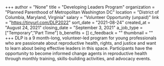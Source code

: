+++
author = "None"
title = "Developing Leaders Program"
organization = "Planned Parenthood of Metropolitan Washington DC"
location = "District of Columbia, Maryland, Virginia"
salary = "Volunteer Opportunity (unpaid)"
link = "https://tinyurl.com/DLP2022"
sort_date = "2021-08-24"
created_at = "August 24, 2021"
closing_date = "September 3, 2021"
a_job_type = ["Temporary","Part Time"]
b_benefits = []
c_feedback = ""
thumbnail = ""
+++
DLP is a 9 month-long, volunteer-led program for young professionals who are passionate about reproductive health, rights, and justice and want to learn about being effective leaders in this space. Participants have the opportunity to become informed change agents in reproductive health through monthly training, skills-building activities, and advocacy events.